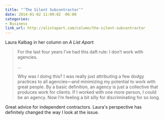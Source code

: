 ```yaml
---
title: "‘The Silent Subcontractor’"
date: 2014-01-02 11:09:02 -06:00
categories:
- Business
link_url: http://alistapart.com/column/the-silent-subcontractor
---
```


Laura Kalbag in her column on *A List Apart*:

>For the last four years I’ve had this daft rule: I don’t work with agencies.
>
>…
>
>Why was I doing this? I was really just attributing a few dodgy practices to all agencies—and minimizing my potential to work with great people. By a basic definition, an agency is just a collective that produces work for clients. If I worked with one more person, I could be an agency. Now I’m feeling a bit silly for discriminating for so long.

Great advice for independent contractors. Laura's perspective has definitely changed the way I look at the issue.
